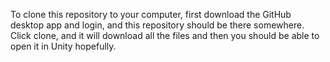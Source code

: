 To clone this repository to your computer, first download the GitHub desktop app and login, and this repository should be there somewhere. Click clone, and it will download all the files and then you should be able to open it in Unity hopefully. 
